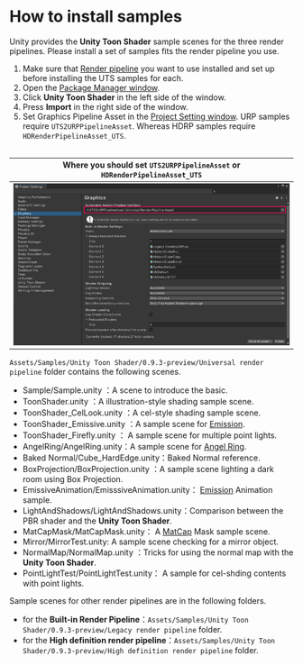 # How to install samples

Unity provides  the **Unity Toon Shader** sample scenes for the three render pipelines. Please install a set of samples fits the render pipeline you use.

1. Make sure that [Render pipeline](https://docs.unity3d.com/2022.2/Documentation/Manual/render-pipelines.html) you want to use installed and set up before installing the UTS samples for each. 
1. Open the [Package Manager window](https://docs.unity3d.com/2022.2/Documentation/Manual/Packages.html).
1. Click **Unity Toon Shader** in the left side of the window.
1. Press **Import** in the right side of the window.
1. Set Graphics Pipeline Asset in the [Project Setting window](#https://docs.unity3d.com/2022.2/Documentation/Manual/comp-ManagerGroup.html).  URP samples require `UTS2URPPipelineAsset`. Whereas HDRP samples require  `HDRenderPipelineAsset_UTS`.
<br/><br/>

| Where you should set `UTS2URPPipelineAsset` or `HDRenderPipelineAsset_UTS` |
| -- |
| <img src="images/UtsProjectSettingsWindow.png">|


 `Assets/Samples/Unity Toon Shader/0.9.3-preview/Universal render pipeline` folder contains the following scenes.

* Sample/Sample.unity        ：A scene to introduce the basic.  
* ToonShader.unity            ：A illustration-style shading sample scene.  
* ToonShader_CelLook.unity    ：A cel-style shading sample scene.  
* ToonShader_Emissive.unity    ：A sample scene for [Emission](Emission.md).  
* ToonShader_Firefly.unity    ： A sample scene for multiple point lights.  
* AngelRing/AngelRing.unity：A sample scene for [Angel Ring](AngelRing.md).
* Baked Normal/Cube_HardEdge.unity：Baked Normal reference.  
* BoxProjection/BoxProjection.unity        ：A sample scene lighting a dark room using Box Projection.  
* EmissiveAnimation/EmisssiveAnimation.unity： [Emission](Emission.md) Animation sample.  
* LightAndShadows/LightAndShadows.unity：Comparison between the PBR shader and the **Unity Toon Shader**.  
* MatCapMask/MatCapMask.unity： A [MatCap](MatCap.md) Mask sample scene.  
* Mirror/MirrorTest.unity: A sample scene checking for a mirror object.  
* NormalMap/NormalMap.unity    ：Tricks for using the normal map with the **Unity Toon Shader**.  
* PointLightTest/PointLightTest.unity： A sample for cel-shding contents with point lights.  

 
Sample scenes for other render pipelines are in the following folders.  
* for the **Built-in Render Pipeline**：`Assets/Samples/Unity Toon Shader/0.9.3-preview/Legacy render pipeline` folder. 
* for the **High definition render pipeline**：`Assets/Samples/Unity Toon Shader/0.9.3-preview/High definition render pipeline` folder.